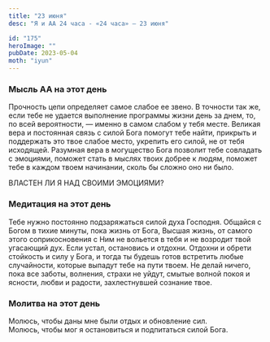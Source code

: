 ```yaml
---
title: "23 июня"
desc: "Я и АА 24 часа - «24 часа» — 23 июня"

id: "175"
heroImage: ""
pubDate: 2023-05-04
moth: "iyun"
---
```


### Мысль АА на этот день

Прочность цепи определяет самое слабое ее звено. В точности так же, если тебе
не удается выполнение программы жизни день за днем, то, по всей вероятности, —
именно в самом слабом у тебя месте. Великая вера и постоянная связь с силой
Бога помогут тебе найти, прикрыть и поддержать это твое слабое место, укрепить
его силой, не от тебя исходящей. Разумная вера в могущество Бога позволит тебе
совладать с эмоциями, поможет стать в мыслях твоих добрее к людям, поможет
тебе в каждом твоем начинании, сколь бы сложно оно ни было.

ВЛАСТЕН ЛИ Я НАД СВОИМИ ЭМОЦИЯМИ?

### Медитация на этот день

Тебе нужно постоянно подзаряжаться силой духа Господня. Общайся с Богом в
тихие минуты, пока жизнь от Бога, Высшая жизнь, от самого этого
соприкосновения с Ним не вольется в тебя и не возродит твой угасающий дух.
Если устал, остановись и отдохни. Отдохни и обрети стойкость и силу у Бога, и
тогда ты будешь готов встретить любые случайности, которые выпадут тебе на
пути твоем. Не делай ничего, пока все заботы, волнения, страхи не уйдут,
смытые волной покоя и ясности, любви и радости, захлестнувшей сознание твое.

### Молитва на этот день

Молюсь, чтобы даны мне были отдых и обновление сил.  
Молюсь, чтобы мог я остановиться и подпитаться силой Бога.
